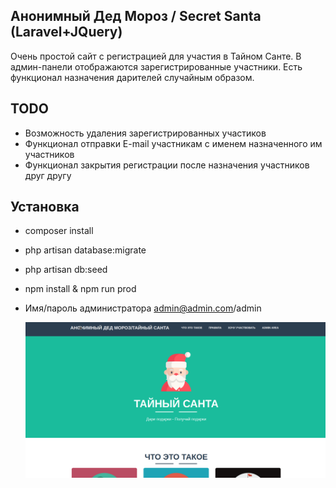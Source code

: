 

## Анонимный Дед Мороз / Secret Santa (Laravel+JQuery)
Очень простой сайт с регистрацией для участия в Тайном Санте. 
В админ-панели отображаются зарегистрированные участники.
 Есть функционал назначения дарителей случайным образом.

## TODO
- Возможность удаления зарегистрированных участиков
- Функционал отправки E-mail участникам с именем назначенного им участников
- Функционал закрытия регистрации после назначения участников друг другу
## Установка
- composer install
- php artisan database:migrate
- php artisan db:seed
- npm install & npm run prod
- Имя/пароль администратора admin@admin.com/admin
 

  ![Image alt](https://github.com/Shenter/secretSanta/raw/master/secretsanta.png)
